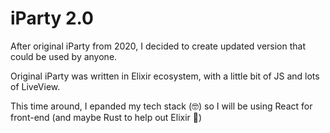 # iParty 2.0

After original iParty from 2020, I decided to create updated version that could be used by anyone.

Original iParty was written in Elixir ecosystem, with a little bit of JS and lots of LiveView.

This time around, I epanded my tech stack (🤓) so I will be using React for front-end (and maybe Rust to help out Elixir 👀)